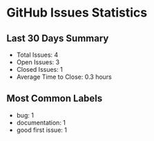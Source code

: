 # GitHub Issues Statistics

## Last 30 Days Summary
- Total Issues: 4
- Open Issues: 3
- Closed Issues: 1
- Average Time to Close: 0.3 hours

## Most Common Labels
- bug: 1
- documentation: 1
- good first issue: 1

